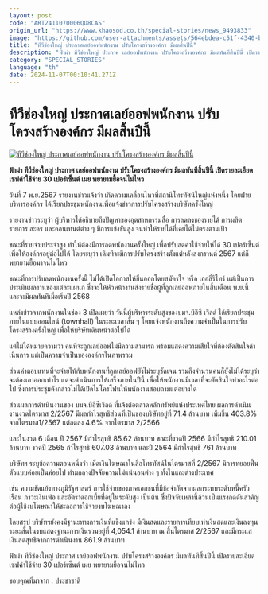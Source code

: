 ```yaml
---
layout: post
code: "ART2411070006QO8CAS"
origin_url: "https://www.khaosod.co.th/special-stories/news_9493833"
image: "https://github.com/user-attachments/assets/564ebdea-c51f-4340-bac4-ebce4063c5a0"
title: "ทีวีช่องใหญ่ ประกาศเลย์ออฟพนักงาน ปรับโครงสร้างองค์กร มีผลสิ้นปีนี้"
description: "ฟ้าผ่า ทีวีช่องใหญ่ ประกาศ เลย์ออฟพนักงาน ปรับโครงสร้างองค์กร มีผลทันทีสิ้นปีนี้ เปิดรายละเอียด เซฟค่าใช้จ่าย 30 เปอร์เซ็นต์ เผย พยายามยื้อจนไม่ไหว"
category: "SPECIAL_STORIES"
language: "th"
date: 2024-11-07T00:10:41.271Z
---
```


# ทีวีช่องใหญ่ ประกาศเลย์ออฟพนักงาน ปรับโครงสร้างองค์กร มีผลสิ้นปีนี้

[![ทีวีช่องใหญ่ ประกาศเลย์ออฟพนักงาน ปรับโครงสร้างองค์กร มีผลสิ้นปีนี้](https://www.khaosod.co.th/wpapp/uploads/2024/11/Employee-layoff.jpg "ทีวีช่องใหญ่ ประกาศเลย์ออฟพนักงาน ปรับโครงสร้างองค์กร มีผลสิ้นปีนี้")](https://www.khaosod.co.th/wpapp/uploads/2024/11/Employee-layoff.jpg)

**ฟ้าผ่า ทีวีช่องใหญ่ ประกาศ เลย์ออฟพนักงาน ปรับโครงสร้างองค์กร มีผลทันทีสิ้นปีนี้ เปิดรายละเอียด เซฟค่าใช้จ่าย 30 เปอร์เซ็นต์ เผย พยายามยื้อจนไม่ไหว**

วันที่ 7 พ.ย.2567 รายงานข่าวแจ้งว่า เกิดความเคลื่อนไหวที่สถานีโทรทัศน์ใหญ่แห่งหนึ่ง โดยฝ่ายบริหารองค์กร ได้เรียกประชุมพนักงานเพื่อแจ้งข่าวการปรับโครงสร้างบริษัทครั้งใหญ่

รายงานข่าวระบุว่า ผู้บริหารได้อธิบายถึงปัญหาของอุตสาหกรรมสื่อ การลดลงของรายได้ การผลิตรายการ ละคร และคอนเทนต์ต่าง ๆ มีการแข่งขันสูง จนทำให้รายได้ที่เคยได้ไม่ตรงตามเป้า

ขณะที่รายจ่ายประจำสูง ทำให้ต้องมีการลดพนักงานครั้งใหญ่ เพื่อปรับลดค่าใช้จ่ายให้ได้ 30 เปอร์เซ็นต์เพื่อให้องค์กรอยู่ต่อไปได้ โดยระบุว่า เดิมทีจะมีการปรับโครงสร้างตั้งแต่หลังสงกรานต์ 2567 แต่ก็พยายามยื้อมาจนไม่ไหว

ขณะที่การปรับลดพนักงานครั้งนี้ ไม่ได้เปิดโอกาสให้ยื่นออกโดยสมัครใจ หรือ เออลี่รีไทร์ แต่เป็นการประเมินผลงานของแต่ละแผนก ซึ่งจะให้หัวหน้างานส่งรายชื่อผู้ที่ถูกเลย์ออฟภายในสิ้นเดือน พ.ย.นี้ และจะมีผลทันทีเมื่อเริ่มปี 2568

แหล่งข่าวจากพนักงานในช่อง 3 เปิดเผยว่า วันนี้ผู้บริหารระดับสูงของบมจ.บีอีซี เวิลด์ ได้เรียกประชุมภายในแบบออนไลน์ (townhall) ในระยะเวลาสั้น ๆ โดยแจ้งพนักงานถึงความจำเป็นในการปรับโครงสร้างครั้งใหญ่ เพื่อให้บริษัทเดินหน้าต่อไปได้

แต่ไม่ได้หมายความว่า คนที่จะถูกเลย์ออฟไม่มีความสามารถ พร้อมแสดงความเสียใจที่ต้องตัดสินใจดำเนินการ แต่เป็นความจำเป็นขององค์กรในภาพรวม

ส่วนค่าตอบแทนที่จะจ่ายให้กับพนักงานที่ถูกเลย์ออฟยังไม่ระบุชัดเจน รวมถึงจำนวนคนก็ยังไม่ได้ระบุว่าจะต้องเอาออกเท่าไร แต่จะดำเนินการให้เสร็จภายในปีนี้ เพื่อให้พนักงานมีเวลาที่จะตัดสินใจทำอะไรต่อไป ซึ่งการประชุมดังกล่าวไม่ได้เปิดไมโครโฟนให้พนักงานสอบถามแต่อย่างใด

ส่วนผลการดำเนินงานของ บมจ.บีอีซีเวิลด์ ที่แจ้งต่อตลาดหลักทรัพย์แห่งประเทศไทย ผลการดำเนินงานงวดไตรมาส 2/2567 มีผลกำไรสุทธิส่วนที่เป็นของบริษัทอยู่ที่ 71.4 ล้านบาท เพิ่มขึ้น 403.8% จากไตรมาส1/2567 แต่ลดลง 4.6% จากไตรมาส 2/2566

และในงวด 6 เดือน ปี 2567 มีกำไรสุทธิ 85.62 ล้านบาท ขณะที่งวดปี 2566 มีกำไรสุทธิ 210.01 ล้านบาท งวดปี 2565 กำไรสุทธิ 607.03 ล้านบาท และปี 2564 มีกำไรสุทธิ 761 ล้านบาท

บริษัทฯ ระบุข้อความตอนหนึ่งว่า เม็ดเงินโฆษณาในสื่อโทรทัศน์ในไตรมาสที่ 2/2567 มีการทยอยฟื้นตัวแบบค่อยเป็นค่อยไป ท่ามกลางปัจจัยความไม่แน่นอนต่าง ๆ ทั้งในและต่างประเทศ

เช่น ความขัดแย้งทางภูมิรัฐศาสตร์ การใช้จ่ายของภาคเอกชนที่มีข้อจำกัดจากผลกระทบระดับหนี้ครัวเรือน ภาวะเงินเฟ้อ และอัตราดอกเบี้ยที่อยู่ในระดับสูง เป็นต้น ซึ่งปัจจัยเหล่านี้ล้วนเป็นแรงกดดันสำคัญต่อผู้ใช้งบโฆษณาให้ชะลอการใช้จ่ายงบโฆษณาลง

โดยสรุป บริษัทฯยังคงมีฐานะทางการเงินที่แข็งแกร่ง มีเงินสดและรายการเทียบเท่าเงินสดและเงินลงทุนระยะสั้นในงบแสดงฐานะการเงินรวมอยู่ที่ 4,054.1 ล้านบาท ณ สิ้นไตรมาส 2/2567 และมีกระแสเงินสดสุทธิจากการดำเนินงาน 861.9 ล้านบาท

ฟ้าผ่า ทีวีช่องใหญ่ ประกาศ เลย์ออฟพนักงาน ปรับโครงสร้างองค์กร มีผลทันทีสิ้นปีนี้ เปิดรายละเอียด เซฟค่าใช้จ่าย 30 เปอร์เซ็นต์ เผย พยายามยื้อจนไม่ไหว

ขอบคุณที่มาจาก : [ประชาชาติ](https://www.prachachat.net/general/news-1689881)